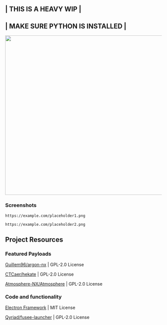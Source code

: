 <h2>| THIS IS A HEAVY WIP |</h2>
<h2>| MAKE SURE PYTHON IS INSTALLED |</h2>
<a href="#">
<img src="https://kckarnige.is-a.dev/OrbitNX/orbitnx-newlogo.png" width="512px">
</a>

### Screenshots
``https://example.com/placeholder1.png``

``https://example.com/placeholder2.png``

## Project Resources

### Featured Payloads

[Guillem96/argon-nx](https://github.com/Guillem96/argon-nx) | GPL-2.0 License

[CTCaer/hekate](https://github.com/CTCaer/hekate) | GPL-2.0 License

[Atmosphere-NX/Atmosphere](https://github.com/atmosphere-nx/atmosphere) | GPL-2.0 License


### Code and functionality 
[Electron Framework](https://electronjs.org) | MIT License

[Qyriad/fusee-launcher](https://github.com/Qyriad/fusee-launcher) | GPL-2.0 License
